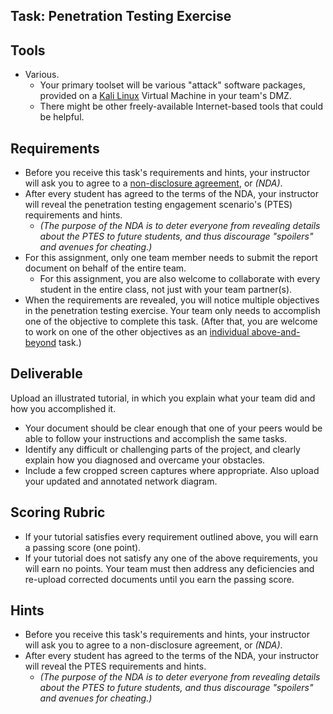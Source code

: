 ## Task: Penetration Testing Exercise

## Tools
- Various.
  - Your primary toolset will be various "attack" software packages, provided on a [Kali Linux](https://www.kali.org/) Virtual Machine in your team's DMZ.
  - There might be other freely-available Internet-based tools that could be helpful.

## Requirements
- Before you receive this task's requirements and hints,
your instructor will ask you to agree to a [non-disclosure agreement](https://en.wikipedia.org/wiki/Non-disclosure_agreement), or *(NDA)*.
- After every student has agreed to the terms of the NDA,
your instructor will reveal the penetration testing engagement scenario's (PTES) requirements and hints.
  - *(The purpose of the NDA is to deter everyone from revealing details about the PTES to future students,
and thus discourage "spoilers" and avenues for cheating.)*
- For this assignment, only one team member needs to submit the report document on behalf of the entire team.
  - For this assignment, you are also welcome to collaborate with every student in the entire class, not just with your team partner(s).
- When the requirements are revealed, you will notice multiple objectives in the penetration testing exercise.
Your team only needs to accomplish one of the objective to complete this task.
(After that, you are welcome to work on one of the other objectives as an [individual above-and-beyond](cit470/ab8) task.)

## Deliverable
Upload an illustrated tutorial, in which you explain what your team did and how you accomplished it.
- Your document should be clear enough that one of your peers would be able to follow your instructions and accomplish the same tasks.
- Identify any difficult or challenging parts of the project, and clearly explain how you diagnosed and overcame your obstacles.
- Include a few cropped screen captures where appropriate. Also upload your updated and annotated network diagram.

## Scoring Rubric
- If your tutorial satisfies every requirement outlined above, you will earn a passing score (one point).
- If your tutorial does not satisfy any one of the above requirements, you will earn no points. Your team must then address any deficiencies and re-upload corrected documents until you earn the passing score.

## Hints
- Before you receive this task's requirements and hints,
your instructor will ask you to agree to a non-disclosure agreement, or *(NDA)*.
- After every student has agreed to the terms of the NDA,
your instructor will reveal the PTES requirements and hints.
  - *(The purpose of the NDA is to deter everyone from revealing details about the PTES to future students,
 and thus discourage "spoilers" and avenues for cheating.)*
